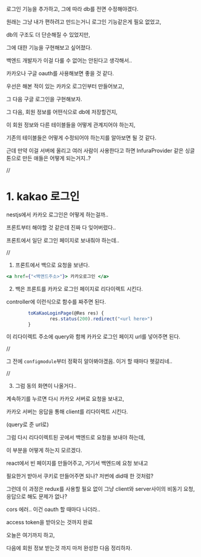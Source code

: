 로그인 기능을 추가하고, 그에 따라 db를 전면 수정해야겠다.

원래는 그냥 내가 편하려고 만드는거니 로그인 기능같은게 필요 없었고,

db의 구조도 더 단순해질 수 있었지만,

그에 대한 기능을 구현해보고 싶어졌다.

백엔드 개발자가 이걸 다룰 수 없어는 안된다고 생각해서..

카카오나 구글 oauth를 사용해보면 좋을 것 같다.

우선은 해본 적이 있는 카카오 로그인부터 만들어보고,

그 다음 구글 로그인을 구현해보자.

그 다음, 회원 정보를 어떤식으로 db에 저장할건지,

이 회원 정보와 다른 테이블들을 어떻게 관계지어야 하는지,

기존의 테이블들은 어떻게 수정되어야 하는지를 알아보면 될 것 같다.

근데 만약 이걸 서버에 올리고 여러 사람이 사용한다고 하면 InfuraProvider 같은 싱글톤으로 만든 애들은 어떻게 되는거지..?

//

# 1. kakao 로그인

nestjs에서 카카오 로그인은 어떻게 하는걸까..

프론트부터 해야할 것 같은데 진짜 다 잊어버렸다..

프론트에서 일단 로그인 페이지로 보내줘야 하는데..

//

1. 프론트에서 백으로 요청을 보낸다.

```jsx
<a href={"<백앤드주소>"}> 카카오로그인 </a>
```

2. 백은 프론트를 카카오 로그인 페이지로 리다이렉트 시킨다.

controller에 이런식으로 함수를 짜주면 된다.

```jsx
        toKaKaoLoginPage(@Res res) {
                res.status(200).redirect("<url here>")
        }
```

이 리다이렉트 주소에 query와 함께 카카오 로그인 페이지 url를 넣어주면 된다.

//

그 전에 `configmodule`부터 정확히 알아봐야겠음. 이거 할 때마다 헷갈리네..

//

3. 그럼 동의 화면이 나올거다..

계속하기를 누르면 다시 카카오 서버로 요청을 보내고,

카카오 서버는 응답을 통해 client를 리다이렉트 시킨다.

(query로 준 url로)

그럼 다시 리다이렉트된 곳에서 백엔드로 요청을 보내야 하는데,

이 부분을 어떻게 하는지 모르겠다.

react에서 빈 페이지를 만들어주고, 거기서 백엔드에 요청 보내고

필요한거 받아서 쿠키로 만들어주면 되나? 저번에 did때 한 것처럼?

그런데 이 과정은 redux를 사용할 필요 없이 그냥 client와 server사이의 비동기 요청, 응답으로 해도 문제가 없나?

cors 에러.. 이건 oauth 할 때마다 나더라..

access token을 받아오는 것까지 완료

오늘은 여기까지 하고,

다음에 회원 정보 받는것 까지 마저 완성한 다음 정리하자.
